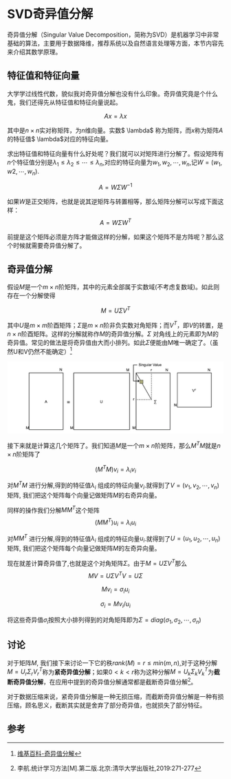 # SVD奇异值分解
奇异值分解（Singular Value Decomposition，简称为SVD）是机器学习中非常基础的算法，主要用于数据降维，推荐系统以及自然语言处理等方面，本节内容先来介绍其数学原理。

## 特征值和特征向量
大学学过线性代数，貌似我对奇异值分解也没有什么印象。奇异值究竟是个什么鬼，我们还得先从特征值和特征向量说起。

$$ Ax = \lambda x $$

其中是$n\times n$实对称矩阵，为$n$维向量。实数$ \lambda$ 称为矩阵，而$x$称为矩阵$A$的特征值$ \lambda$对应的特征向量。

求出特征值和特征向量有什么好处呢？我们就可以对矩阵进行分解了。假设矩阵有$n$个特征值分别是$\lambda_1\le \lambda_2 \le \cdots \le \lambda_n$,对应的特征向量为$w_1, w_2, \cdots, w_n$,记$W = (w_1, w2, \cdots, w_n)$.

$$ A = W \Sigma W^{-1} $$

如果$W$是正交矩阵，也就是说其逆矩阵与转置相等，那么矩阵分解可以写成下面这样：
$$ A = W \Sigma W^{T} $$

前提是这个矩阵必须是方阵才能做这样的分解，如果这个矩阵不是方阵呢？那么这个时候就需要奇异值分解了。

## 奇异值分解
假设$M$是一个$m×n$阶矩阵，其中的元素全部属于实数域(不考虑复数域)。如此则存在一个分解使得

$$ M=U\Sigma V^{T} $$

其中$U$是$m×m$阶酉矩阵；$\Sigma$是$m×n$阶非负实数对角矩阵；而$V^T$，即$V$的转置，是$n×n$阶酉矩阵。这样的分解就称作$M$的奇异值分解。$\Sigma$ 对角线上的元素即为M的奇异值。常见的做法是将奇异值由大而小排列。如此$\Sigma$便能由M唯一确定了。（虽然U和V仍然不能确定）[^1]

![](media/15840039460736/15840066704612.jpg)

接下来就是计算这几个矩阵了。我们知道$M$是一个$m×n$阶矩阵，那么$M^T M$就是$n\times n$阶矩阵了

$$ (M^T M)v_i = \lambda_i v_i  $$

对$M^TM$ 进行分解,得到的特征值$\lambda_i$ 组成的特征向量$v_i$.就得到了$V=(v_1, v_2, \cdots, v_n)$矩阵, 我们把这个矩阵每个向量记做矩阵$M$的右奇异向量。

同样的操作我们分解$M M^T$这个矩阵
$$ (M M^T)u_i = \lambda_i u_i  $$

对$MM^T$ 进行分解,得到的特征值$\lambda_i$ 组成的特征向量$u_i$.就得到了$U=(u_1, u_2, \cdots, u_n)$矩阵, 我们把这个矩阵每个向量记做矩阵$M$的左奇异向量。

现在就差计算奇异值了,也就是这个对角矩阵$\Sigma$。由于$M=U\Sigma V^T$那么
$$MV = U\Sigma V^TV=U\Sigma$$

$$ M v_i= \sigma_i u_i $$

$$ \sigma_i= M v_i/u_i$$

将这些奇异值$\sigma _i$按照大小排列得到的对角矩阵即为$\Sigma=diag(\sigma_1, \sigma_2,\cdots,\sigma_n)$

## 讨论
对于矩阵$M$, 我们接下来讨论一下它的秩$rank(M)=r \le min(m,n)$,对于这种分解$M=U_r\Sigma_rV_r^T$称为**紧奇异值分解**；如果$0<k<r$称为这种分解$M=U_k\Sigma_k V_k ^T$为**截断奇异值分解**，在应用中提到的奇异值分解通常都是截断奇异值分解[^2]。

对于数据压缩来说，紧奇异值分解是一种无损压缩，而截断奇异值分解是一种有损压缩，顾名思义，截断其实就是舍弃了部分奇异值，也就损失了部分特征。



## 参考
[^1]: [维基百科-奇异值分解](https://zh.wikipedia.org/wiki/%E5%A5%87%E5%BC%82%E5%80%BC%E5%88%86%E8%A7%A3)

[^2]: 李航.统计学习方法[M].第二版.北京:清华大学出版社,2019:271-277


